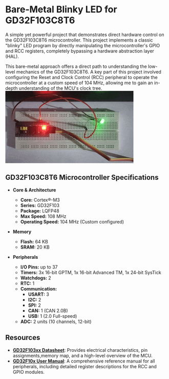 # Bare-Metal Blinky LED for GD32F103C8T6

A simple yet powerful project that demonstrates direct hardware control on the GD32F103C8T6 microcontroller. This project implements a classic "blinky" LED program by directly manipulating the microcontroller's GPIO and RCC registers, completely bypassing a hardware abstraction layer (HAL).

This bare-metal approach offers a direct path to understanding the low-level mechanics of the GD32F103C8T6. A key part of this project involved configuring the Reset and Clock Control (RCC) peripheral to operate the microcontroller at a custom speed of 104 MHz, allowing me to gain an in-depth understanding of the MCU's clock tree.
![Blinking LED](blinky_led.gif)


## GD32F103C8T6 Microcontroller Specifications
* **Core & Architecture**
    * **Core:** Cortex®-M3
    * **Series:** GD32F103
    * **Package:** LQFP48
    * **Max Speed:** 108 MHz
    * **Operating Speed:** 104 MHz (Custom configured)

* **Memory**
    * **Flash:** 64 KB
    * **SRAM:** 20 KB

* **Peripherals**
    * **I/O Pins:** up to 37
    * **Timers:** 3x 16-bit GPTM, 1x 16-bit Advanced TM, 1x 24-bit SysTick
    * **Watchdogs:** 2
    * **RTC:** 1
    * **Communication:**
        * **USART:** 3
        * **I2C:** 2
        * **SPI:** 2
        * **CAN:** 1 (CAN 2.0B)
        * **USB:** 1 (2.0 Full-speed)
    * **ADC:** 2 units (10 channels, 12-bit)

 ## Resources

* **[GD32F103xx Datasheet](https://www.gigadevice.com.cn/Public/Uploads/uploadfile/files/20250315/GD32F103xxDatasheet_Rev3.1.pdf)**: Provides electrical characteristics, pin assignments,memory map, and a high-level overview of the MCU.
* **[GD32F10x User Manual](https://www.gigadevice.com.cn/Public/Uploads/uploadfile/files/20250317/GD32F10x_User_Manual_Rev2.9.pdf)**: A comprehensive reference manual for all peripherals, including detailed register descriptions for the RCC and GPIO modules.
